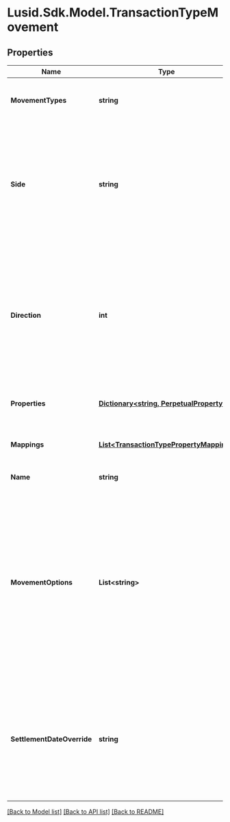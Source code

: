 # Lusid.Sdk.Model.TransactionTypeMovement

## Properties

Name | Type | Description | Notes
------------ | ------------- | ------------- | -------------
**MovementTypes** | **string** | Movement types determine the impact of the movement on the holdings | 
**Side** | **string** | The Side determines which of the fields from our transaction are used to generate the Movement. Side1 means the &#39;security&#39; side of the transaction, ie the Instrument and Units; Side2 means the &#39;cash&#39; side, ie the Total Consideration | 
**Direction** | **int** |  A multiplier to apply to Transaction amounts; the values are -1 to indicate to reverse the signs and 1 to indicate to use the signed values from the Transaction directly. For a typical Transaction with unsigned values, 1 means increase, -1 means decrease | 
**Properties** | [**Dictionary&lt;string, PerpetualProperty&gt;**](PerpetualProperty.md) | The properties associated with the underlying Movement | [optional] 
**Mappings** | [**List&lt;TransactionTypePropertyMapping&gt;**](TransactionTypePropertyMapping.md) | This allows you to map a transaction property to a property on the underlying holding | [optional] 
**Name** | **string** | The movement name (optional) | [optional] 
**MovementOptions** | **List&lt;string&gt;** | Allows extra specifications for the movement. The only option currently available is &#39;DirectAdjustment&#39;. A movement type of &#39;StockMovement&#39; with an option of &#39;DirectAdjusment&#39; will allow you to adjust the unitsof a holding without affecting its cost base. You will, therefore, be able to reflect the impact of a stock split by loading a Transaction. | [optional] 
**SettlementDateOverride** | **string** | Optional property key that must be in the Transaction domain when specified. When the movement is processed and the transaction has this property set to a valid date, then the property value will override the SettlementDate of the transaction. | [optional] 

[[Back to Model list]](../README.md#documentation-for-models) [[Back to API list]](../README.md#documentation-for-api-endpoints) [[Back to README]](../README.md)

